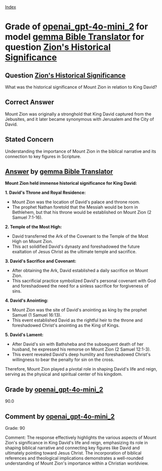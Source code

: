 
[Index](../../../../index.md)
# Grade of [openai_gpt-4o-mini_2](../../../grading_models/openai_gpt-4o-mini_2.md) for model [gemma Bible Translator](../../../answering_models/gemma_Bible_Translator.md) for question [Zion's Historical Significance](../../../questions/Zion_s_Historical_Significance.md)

## Question [Zion's Historical Significance](../../../questions/Zion_s_Historical_Significance.md)
What was the historical significance of Mount Zion in relation to King David?

## Correct Answer
Mount Zion was originally a stronghold that King David captured from the Jebusites, and it later became synonymous with Jerusalem and the City of David.

## Stated Concern
Understanding the importance of Mount Zion in the biblical narrative and its connection to key figures in Scripture.

## [Answer](../Zion_s_Historical_Significance.md) by [gemma Bible Translator](../../../answering_models/gemma_Bible_Translator.md)
**Mount Zion held immense historical significance for King David:**

**1. David's Throne and Royal Residence:**

* Mount Zion was the location of David's palace and throne room. 
* The prophet Nathan foretold that the Messiah would be born in Bethlehem, but that his throne would be established on Mount Zion (2 Samuel 7:1-16).

**2. Temple of the Most High:**

* David transferred the Ark of the Covenant to the Temple of the Most High on Mount Zion. 
* This act solidified David's dynasty and foreshadowed the future exaltation of Jesus Christ as the ultimate temple and sacrifice.

**3. David's Sacrifice and Covenant:**

* After obtaining the Ark, David established a daily sacrifice on Mount Zion. 
* This sacrificial practice symbolized David's personal covenant with God and foreshadowed the need for a sinless sacrifice for forgiveness of sins.

**4. David's Anointing:**

* Mount Zion was the site of David's anointing as king by the prophet Samuel (1 Samuel 16:13). 
* This event established David as the rightful heir to the throne and foreshadowed Christ's anointing as the King of Kings.

**5. David's Lament:**

* After David's sin with Bathsheba and the subsequent death of her husband, he expressed his remorse on Mount Zion (2 Samuel 12:1-3). 
* This event revealed David's deep humility and foreshadowed Christ's willingness to bear the penalty for sin on the cross.

Therefore, Mount Zion played a pivotal role in shaping David's life and reign, serving as the physical and spiritual center of his kingdom.

## Grade by [openai_gpt-4o-mini_2](../../../grading_models/openai_gpt-4o-mini_2.md)
90.0

## Comment by [openai_gpt-4o-mini_2](../../../grading_models/openai_gpt-4o-mini_2.md)
Grade: 90

Comment: The response effectively highlights the various aspects of Mount Zion's significance in King David's life and reign, emphasizing its role in shaping biblical narrative and connecting key figures like David and ultimately pointing toward Jesus Christ. The incorporation of biblical references and theological implications demonstrates a well-rounded understanding of Mount Zion's importance within a Christian worldview.
